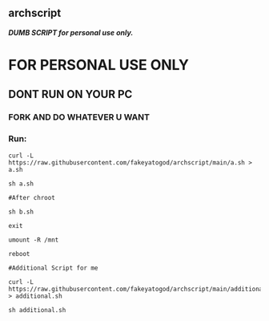 ## archscript

***DUMB SCRIPT for personal use only.***

# FOR PERSONAL USE ONLY
## DONT RUN ON YOUR PC
### FORK AND DO WHATEVER U WANT

### Run:

```
curl -L https://raw.githubusercontent.com/fakeyatogod/archscript/main/a.sh > a.sh

sh a.sh

#After chroot

sh b.sh

exit

umount -R /mnt

reboot

#Additional Script for me

curl -L https://raw.githubusercontent.com/fakeyatogod/archscript/main/additional.sh > additional.sh

sh additional.sh
